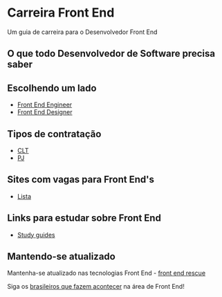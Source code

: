 # Carreira Front End

Um guia de carreira para o Desenvolvedor Front End

## O que todo Desenvolvedor de Software precisa saber

## Escolhendo um lado

* [Front End Engineer](/front-end-engineer)
* [Front End Designer](/front-end-design)

## Tipos de contratação

* [CLT](contract-type/clt.md)
* [PJ](contract-type/pj.md)

## Sites com vagas para Front End's

* [Lista](job-sites.md)

## Links para estudar sobre Front End

* [Study guides](/study-guides)

## Mantendo-se atualizado

Mantenha-se atualizado nas tecnologias Front End - [front end rescue](https://uptodate.frontendrescue.org/pt/)

Siga os [brasileiros que fazem acontecer](/brazilian-references.md) na área de Front End!
